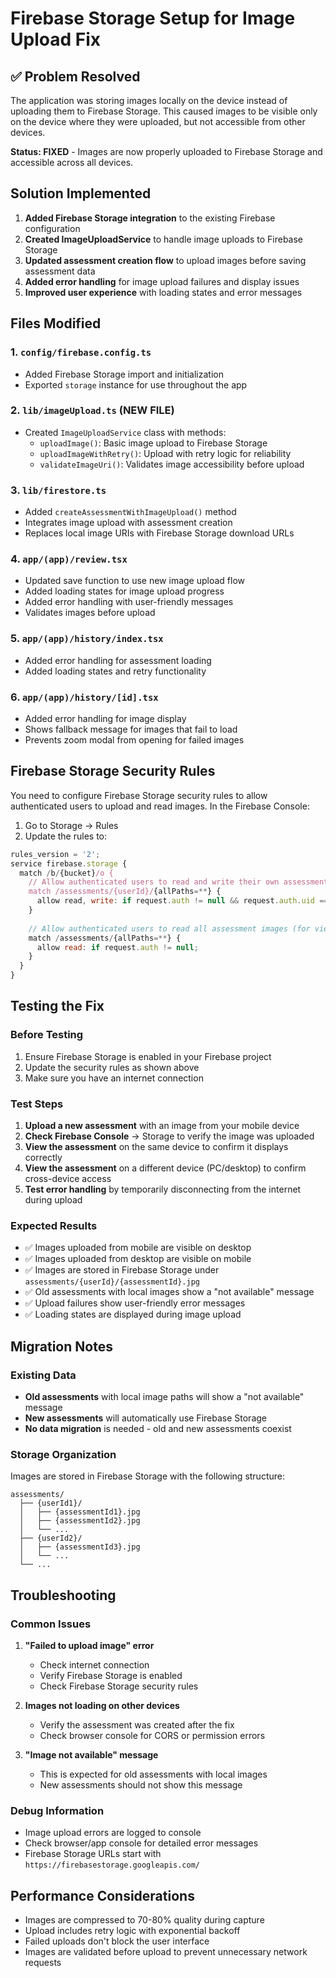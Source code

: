 # Firebase Storage Setup for Image Upload Fix

## ✅ Problem Resolved
The application was storing images locally on the device instead of uploading them to Firebase Storage. This caused images to be visible only on the device where they were uploaded, but not accessible from other devices.

**Status: FIXED** - Images are now properly uploaded to Firebase Storage and accessible across all devices.

## Solution Implemented
1. **Added Firebase Storage integration** to the existing Firebase configuration
2. **Created ImageUploadService** to handle image uploads to Firebase Storage
3. **Updated assessment creation flow** to upload images before saving assessment data
4. **Added error handling** for image upload failures and display issues
5. **Improved user experience** with loading states and error messages

## Files Modified

### 1. `config/firebase.config.ts`
- Added Firebase Storage import and initialization
- Exported `storage` instance for use throughout the app

### 2. `lib/imageUpload.ts` (NEW FILE)
- Created `ImageUploadService` class with methods:
  - `uploadImage()`: Basic image upload to Firebase Storage
  - `uploadImageWithRetry()`: Upload with retry logic for reliability
  - `validateImageUri()`: Validates image accessibility before upload

### 3. `lib/firestore.ts`
- Added `createAssessmentWithImageUpload()` method
- Integrates image upload with assessment creation
- Replaces local image URIs with Firebase Storage download URLs

### 4. `app/(app)/review.tsx`
- Updated save function to use new image upload flow
- Added loading states for image upload progress
- Added error handling with user-friendly messages
- Validates images before upload

### 5. `app/(app)/history/index.tsx`
- Added error handling for assessment loading
- Added loading states and retry functionality

### 6. `app/(app)/history/[id].tsx`
- Added error handling for image display
- Shows fallback message for images that fail to load
- Prevents zoom modal from opening for failed images

## Firebase Storage Security Rules

You need to configure Firebase Storage security rules to allow authenticated users to upload and read images. In the Firebase Console:

1. Go to Storage → Rules
2. Update the rules to:

```javascript
rules_version = '2';
service firebase.storage {
  match /b/{bucket}/o {
    // Allow authenticated users to read and write their own assessment images
    match /assessments/{userId}/{allPaths=**} {
      allow read, write: if request.auth != null && request.auth.uid == userId;
    }
    
    // Allow authenticated users to read all assessment images (for viewing others' assessments if needed)
    match /assessments/{allPaths=**} {
      allow read: if request.auth != null;
    }
  }
}
```

## Testing the Fix

### Before Testing
1. Ensure Firebase Storage is enabled in your Firebase project
2. Update the security rules as shown above
3. Make sure you have an internet connection

### Test Steps
1. **Upload a new assessment** with an image from your mobile device
2. **Check Firebase Console** → Storage to verify the image was uploaded
3. **View the assessment** on the same device to confirm it displays correctly
4. **View the assessment** on a different device (PC/desktop) to confirm cross-device access
5. **Test error handling** by temporarily disconnecting from the internet during upload

### Expected Results
- ✅ Images uploaded from mobile are visible on desktop
- ✅ Images uploaded from desktop are visible on mobile
- ✅ Images are stored in Firebase Storage under `assessments/{userId}/{assessmentId}.jpg`
- ✅ Old assessments with local images show a "not available" message
- ✅ Upload failures show user-friendly error messages
- ✅ Loading states are displayed during image upload

## Migration Notes

### Existing Data
- **Old assessments** with local image paths will show a "not available" message
- **New assessments** will automatically use Firebase Storage
- **No data migration** is needed - old and new assessments coexist

### Storage Organization
Images are stored in Firebase Storage with the following structure:
```
assessments/
  ├── {userId1}/
  │   ├── {assessmentId1}.jpg
  │   ├── {assessmentId2}.jpg
  │   └── ...
  ├── {userId2}/
  │   ├── {assessmentId3}.jpg
  │   └── ...
  └── ...
```

## Troubleshooting

### Common Issues

1. **"Failed to upload image" error**
   - Check internet connection
   - Verify Firebase Storage is enabled
   - Check Firebase Storage security rules

2. **Images not loading on other devices**
   - Verify the assessment was created after the fix
   - Check browser console for CORS or permission errors

3. **"Image not available" message**
   - This is expected for old assessments with local images
   - New assessments should not show this message

### Debug Information
- Image upload errors are logged to console
- Check browser/app console for detailed error messages
- Firebase Storage URLs start with `https://firebasestorage.googleapis.com/`

## Performance Considerations
- Images are compressed to 70-80% quality during capture
- Upload includes retry logic with exponential backoff
- Failed uploads don't block the user interface
- Images are validated before upload to prevent unnecessary network requests
